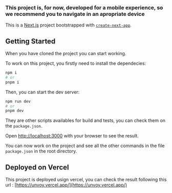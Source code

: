 ### This project is, for now, developed for a mobile experience, so we recommend you to navigate in an apropriate device

This is a [Next.js](https://nextjs.org/) project bootstrapped with [`create-next-app`](https://github.com/vercel/next.js/tree/canary/packages/create-next-app).

## Getting Started

When you have cloned the project you can start working.

To work on this project, you firstly need to install the dependecies:

```bash
npm i
# or
pnpm i
```

Then, you can start the dev server:

```bash
npm run dev
# or
pnpm dev
```

They are other scripts availables for build and tests, you can check them on the `package.json`.

Open [http://localhost:3000](http://localhost:3000) with your browser to see the result.

You can now work on the project and see all the other commands in the file `package.json` in the root directory.

## Deployed on Vercel

This project is deployed usign vercel, you can check the result following this url : [https://unvoy.vercel.app/](https://unvoy.vercel.app/)
